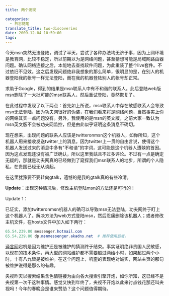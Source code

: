 ```yaml
---
title: 两个发现

categories:
  - 日志随笔
translate_title: two-discoveries
date: 2009-12-04 10:59:00
tags:
---
```


今天msn突然无法登陆，调试了半天，尝试了各种办法均无济于事，因为上网环境是教育网，比较不稳定，所以前期以为是网络问题，甚至猜想可能是局域网路由器问题。确认网络连接之后，本能地去查找软件问题，为此重装了整个live套件。不过依旧不见效。这之后发现问题绝非我想象的那么简单，很明显的是，在别人的机器登陆我的帐号一样无法登陆，而在我的机器登陆别人的帐号却正常。

求助于Google，得到的结果是msn联系人中有不和谐的联系人。此后登陆web版msn删除了一大批可能的msn联系人，然后重试登陆，竟然恢复了。

在此过程中发现了以下两点：首先如上所说，msn联系人中存在敏感联系人会导致msn无法登陆，因为功夫网很好的伪装，在我们看来将是网络问题，当然事实上你的网络其实一点问题没有。另外，我使用的是msn的英文版，之前大家一致认为msn英文版不会被功夫网监控，但是由此似乎证明这条消息不确切。

现在想来，出现问题的联系人应该是twitteronmsn这个机器人，如你所知，这个机器人用来接收发送twitter上的消息。因为twitter上一贯的自由言说，使得这个机器人发送过来的消息中多有"不和谐"的字词，这可能是这个机器人遭殃的首因。因为这点发现还没有被广泛确认，所以这里我姑且不过多评论。不过有一点是确定无疑的，那就是功夫网真的已经做到了窥探我们msn联系人的地步，所谓的个人隐私，在贵国已经无从谈起。

在这里犹豫要不要转向gtalk，遗憾的是我的gtalk真的有些冷清。

**Update**：出现这种情况后，修改主机登陆msn的方法还是可行的！

Update 1：

已证实，添加twitteronmsn机器人的确可以导致msn无法登陆，功夫网终于盯上这个机器人了。解决方法为web方式登陆msn，然后忍痛删除该机器人；或者修改主机文件，在hosts文件中加入如下两行：
```powershell
65.54.239.80 messenger.hotmail.com
65.54.239.80 dp.msnmessenger.akadns.net  # 推荐使用后者。
```

[译言网](https://www.yeeyan.com/)宕机是因为维护还是被维护的猜测终于结束。事实证明绝非贵国人民敏感，以现在的技术条件，再大型的网站维护都不需要超过两给小时，如果超过两个小时，十有八九皆是被维护。在这个问题上，叽歪的表现绝对诚实，网站主页的那句被维护说得是那么的有趣。

央视昨天以搜索结果含色情链接为由向各大搜索引擎开炮，如你所知，这已经不是央视第一次干这种事情。感觉又快到年终了，央视不开炮以此来讨点钱花那还叫央视吗！今年的春晚会是谁来赞助？这个问题值得期待。